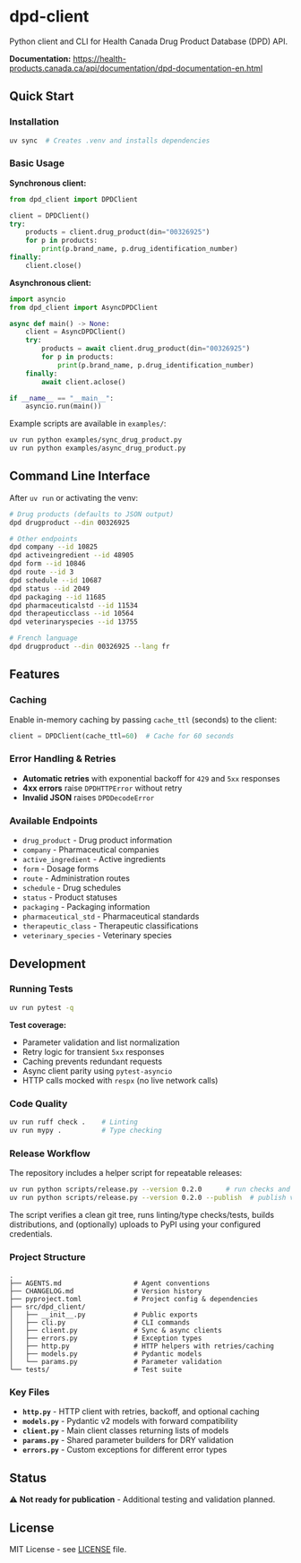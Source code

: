 # dpd-client

Python client and CLI for Health Canada Drug Product Database (DPD) API.

**Documentation:** https://health-products.canada.ca/api/documentation/dpd-documentation-en.html

## Quick Start

### Installation

```bash
uv sync  # Creates .venv and installs dependencies
```

### Basic Usage

**Synchronous client:**

```python
from dpd_client import DPDClient

client = DPDClient()
try:
    products = client.drug_product(din="00326925")
    for p in products:
        print(p.brand_name, p.drug_identification_number)
finally:
    client.close()
```

**Asynchronous client:**

```python
import asyncio
from dpd_client import AsyncDPDClient

async def main() -> None:
    client = AsyncDPDClient()
    try:
        products = await client.drug_product(din="00326925")
        for p in products:
            print(p.brand_name, p.drug_identification_number)
    finally:
        await client.aclose()

if __name__ == "__main__":
    asyncio.run(main())
```

Example scripts are available in `examples/`:

```bash
uv run python examples/sync_drug_product.py
uv run python examples/async_drug_product.py
```

## Command Line Interface

After `uv run` or activating the venv:

```bash
# Drug products (defaults to JSON output)
dpd drugproduct --din 00326925

# Other endpoints
dpd company --id 10825
dpd activeingredient --id 48905
dpd form --id 10846
dpd route --id 3
dpd schedule --id 10687
dpd status --id 2049
dpd packaging --id 11685
dpd pharmaceuticalstd --id 11534
dpd therapeuticclass --id 10564
dpd veterinaryspecies --id 13755

# French language
dpd drugproduct --din 00326925 --lang fr
```

## Features

### Caching

Enable in-memory caching by passing `cache_ttl` (seconds) to the client:

```python
client = DPDClient(cache_ttl=60)  # Cache for 60 seconds
```

### Error Handling & Retries

- **Automatic retries** with exponential backoff for `429` and `5xx` responses
- **4xx errors** raise `DPDHTTPError` without retry
- **Invalid JSON** raises `DPDDecodeError`

### Available Endpoints

- `drug_product` - Drug product information
- `company` - Pharmaceutical companies
- `active_ingredient` - Active ingredients
- `form` - Dosage forms
- `route` - Administration routes
- `schedule` - Drug schedules
- `status` - Product statuses
- `packaging` - Packaging information
- `pharmaceutical_std` - Pharmaceutical standards
- `therapeutic_class` - Therapeutic classifications
- `veterinary_species` - Veterinary species

## Development

### Running Tests

```bash
uv run pytest -q
```

**Test coverage:**
- Parameter validation and list normalization
- Retry logic for transient `5xx` responses
- Caching prevents redundant requests
- Async client parity using `pytest-asyncio`
- HTTP calls mocked with `respx` (no live network calls)

### Code Quality

```bash
uv run ruff check .    # Linting
uv run mypy .          # Type checking
```

### Release Workflow

The repository includes a helper script for repeatable releases:

```bash
uv run python scripts/release.py --version 0.2.0      # run checks and build
uv run python scripts/release.py --version 0.2.0 --publish  # publish via uv
```

The script verifies a clean git tree, runs linting/type checks/tests, builds distributions, and (optionally) uploads to PyPI using your configured credentials.

### Project Structure

```
.
├── AGENTS.md                  # Agent conventions
├── CHANGELOG.md               # Version history
├── pyproject.toml             # Project config & dependencies
├── src/dpd_client/
│   ├── __init__.py            # Public exports
│   ├── cli.py                 # CLI commands
│   ├── client.py              # Sync & async clients
│   ├── errors.py              # Exception types
│   ├── http.py                # HTTP helpers with retries/caching
│   ├── models.py              # Pydantic models
│   └── params.py              # Parameter validation
└── tests/                     # Test suite
```

### Key Files

- **`http.py`** - HTTP client with retries, backoff, and optional caching
- **`models.py`** - Pydantic v2 models with forward compatibility
- **`client.py`** - Main client classes returning lists of models
- **`params.py`** - Shared parameter builders for DRY validation
- **`errors.py`** - Custom exceptions for different error types

## Status

⚠️ **Not ready for publication** - Additional testing and validation planned.

## License

MIT License - see [LICENSE](LICENSE) file.
